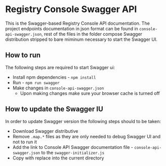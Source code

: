 # Registry Console Swagger API 

This is the Swagger-based Registry Console API documentation. The project endpoints documentation in json format can be found in `console-api-swagger.json`, rest of the files in the folder compose Swagger distribution stripped to bare miminum necessary to start the Swagger UI. 

## How to run

The following steps are required to start Swagger ui:

* Install npm dependencies - `npm install`
* Run - `npm run swagger`
* Make changes in `console-api-swagger.json`
    * Upon making changes make sure your browser cache is turned off


## How to update the Swagger IU

In order to update Swagger version the following steps should to be taken:

* Download Swagger distributive 
* Remove `.map.*` files as they are only needed to debug Swagger UI and not to run it
* Add the link to Console API Swagger documentation file - `console-api-swagger.json` to the `swagger-initializer.js`
* Copy with replace into the current directory


